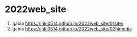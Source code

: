 # 2022web_site
1. gabia https://jhkl0514.github.io/2022web_site/01site/
2. gabia https://jhkl0514.github.io/2022web_site/02himedia
